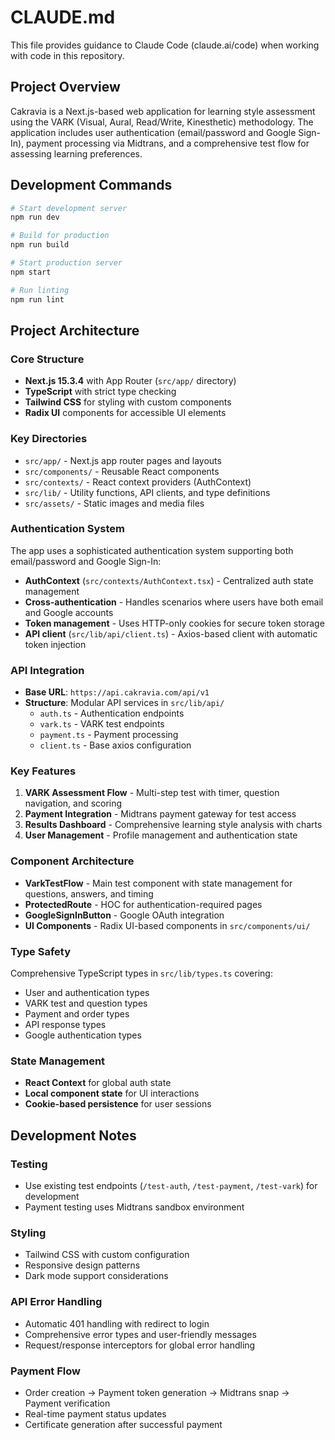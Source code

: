 # CLAUDE.md

This file provides guidance to Claude Code (claude.ai/code) when working with code in this repository.

## Project Overview

Cakravia is a Next.js-based web application for learning style assessment using the VARK (Visual, Aural, Read/Write, Kinesthetic) methodology. The application includes user authentication (email/password and Google Sign-In), payment processing via Midtrans, and a comprehensive test flow for assessing learning preferences.

## Development Commands

```bash
# Start development server
npm run dev

# Build for production
npm run build

# Start production server
npm start

# Run linting
npm run lint
```

## Project Architecture

### Core Structure
- **Next.js 15.3.4** with App Router (`src/app/` directory)
- **TypeScript** with strict type checking
- **Tailwind CSS** for styling with custom components
- **Radix UI** components for accessible UI elements

### Key Directories
- `src/app/` - Next.js app router pages and layouts
- `src/components/` - Reusable React components
- `src/contexts/` - React context providers (AuthContext)
- `src/lib/` - Utility functions, API clients, and type definitions
- `src/assets/` - Static images and media files

### Authentication System
The app uses a sophisticated authentication system supporting both email/password and Google Sign-In:

- **AuthContext** (`src/contexts/AuthContext.tsx`) - Centralized auth state management
- **Cross-authentication** - Handles scenarios where users have both email and Google accounts
- **Token management** - Uses HTTP-only cookies for secure token storage
- **API client** (`src/lib/api/client.ts`) - Axios-based client with automatic token injection

### API Integration
- **Base URL**: `https://api.cakravia.com/api/v1`
- **Structure**: Modular API services in `src/lib/api/`
  - `auth.ts` - Authentication endpoints
  - `vark.ts` - VARK test endpoints
  - `payment.ts` - Payment processing
  - `client.ts` - Base axios configuration

### Key Features
1. **VARK Assessment Flow** - Multi-step test with timer, question navigation, and scoring
2. **Payment Integration** - Midtrans payment gateway for test access
3. **Results Dashboard** - Comprehensive learning style analysis with charts
4. **User Management** - Profile management and authentication state

### Component Architecture
- **VarkTestFlow** - Main test component with state management for questions, answers, and timing
- **ProtectedRoute** - HOC for authentication-required pages
- **GoogleSignInButton** - Google OAuth integration
- **UI Components** - Radix UI-based components in `src/components/ui/`

### Type Safety
Comprehensive TypeScript types in `src/lib/types.ts` covering:
- User and authentication types
- VARK test and question types
- Payment and order types
- API response types
- Google authentication types

### State Management
- **React Context** for global auth state
- **Local component state** for UI interactions
- **Cookie-based persistence** for user sessions

## Development Notes

### Testing
- Use existing test endpoints (`/test-auth`, `/test-payment`, `/test-vark`) for development
- Payment testing uses Midtrans sandbox environment

### Styling
- Tailwind CSS with custom configuration
- Responsive design patterns
- Dark mode support considerations

### API Error Handling
- Automatic 401 handling with redirect to login
- Comprehensive error types and user-friendly messages
- Request/response interceptors for global error handling

### Payment Flow
- Order creation → Payment token generation → Midtrans snap → Payment verification
- Real-time payment status updates
- Certificate generation after successful payment
